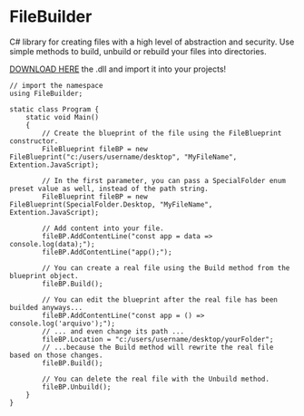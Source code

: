 # FileBuilder
C# library for creating files with a high level of abstraction and security. Use simple methods to build, unbuild or rebuild your files into directories.

[DOWNLOAD HERE](https://github.com/dieg0hartmann/FileBuilder/blob/main/bin/Debug/FileBuilder.dll) the .dll and import it into your projects!

```
// import the namespace
using FileBuilder;

static class Program {
    static void Main()
    {
        // Create the blueprint of the file using the FileBlueprint constructor.
        FileBlueprint fileBP = new FileBlueprint("c:/users/username/desktop", "MyFileName", Extention.JavaScript);
            
        // In the first parameter, you can pass a SpecialFolder enum preset value as well, instead of the path string. 
        FileBlueprint fileBP = new FileBlueprint(SpecialFolder.Desktop, "MyFileName", Extention.JavaScript);

        // Add content into your file.
        fileBP.AddContentLine("const app = data => console.log(data);");
        fileBP.AddContentLine("app();");

        // You can create a real file using the Build method from the blueprint object.
        fileBP.Build();

        // You can edit the blueprint after the real file has been builded anyways...
        fileBP.AddContentLine("const app = () => console.log('arquivo');");
        // ... and even change its path ...
        fileBP.Location = "c:/users/username/desktop/yourFolder";
        // ...because the Build method will rewrite the real file based on those changes.
        fileBP.Build();

        // You can delete the real file with the Unbuild method.
        fileBP.Unbuild();
    }
}
```